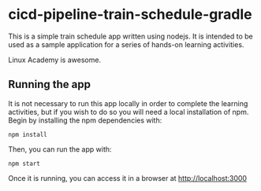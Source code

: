 # cicd-pipeline-train-schedule-gradle

This is a simple train schedule app written using nodejs. It is intended to be used as a sample application for a series of hands-on learning activities.

Linux Academy is awesome.

## Running the app

It is not necessary to run this app locally in order to complete the learning activities, but if you wish to do so you will need a local installation of npm. Begin by installing the npm dependencies with:

    npm install

Then, you can run the app with:

    npm start

Once it is running, you can access it in a browser at [http://localhost:3000](http://localhost:3000)
